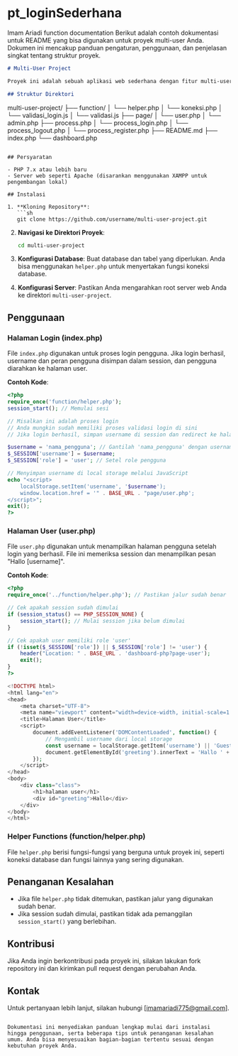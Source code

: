 # pt_loginSederhana
Imam Ariadi
function
documentation
Berikut adalah contoh dokumentasi untuk README yang bisa digunakan untuk proyek multi-user Anda. Dokumen ini mencakup panduan pengaturan, penggunaan, dan penjelasan singkat tentang struktur proyek.

```markdown
# Multi-User Project

Proyek ini adalah sebuah aplikasi web sederhana dengan fitur multi-user. Aplikasi ini memungkinkan pengguna untuk login dan mengakses halaman tertentu berdasarkan peran mereka.

## Struktur Direktori

```
multi-user-project/
├── function/
│   └── helper.php
│   └── koneksi.php
│   └── validasi_login.js
│   └── validasi.js
├── page/
│   └── user.php
│   └── admin.php
├── process.php
│   └── process_login.php
│   └── process_logout.php
│   └── process_register.php
├── README.md
├── index.php
└── dashboard.php
```

## Persyaratan

- PHP 7.x atau lebih baru
- Server web seperti Apache (disarankan menggunakan XAMPP untuk pengembangan lokal)

## Instalasi

1. **Kloning Repository**:
   ```sh
   git clone https://github.com/username/multi-user-project.git
   ```
2. **Navigasi ke Direktori Proyek**:
   ```sh
   cd multi-user-project
   ```

3. **Konfigurasi Database**:
   Buat database dan tabel yang diperlukan. Anda bisa menggunakan `helper.php` untuk menyertakan fungsi koneksi database.

4. **Konfigurasi Server**:
   Pastikan Anda mengarahkan root server web Anda ke direktori `multi-user-project`.

## Penggunaan

### Halaman Login (index.php)

File `index.php` digunakan untuk proses login pengguna. Jika login berhasil, username dan peran pengguna disimpan dalam session, dan pengguna diarahkan ke halaman user.

**Contoh Kode**:
```php
<?php
require_once('function/helper.php');
session_start(); // Memulai sesi

// Misalkan ini adalah proses login
// Anda mungkin sudah memiliki proses validasi login di sini
// Jika login berhasil, simpan username di session dan redirect ke halaman user

$username = 'nama_pengguna'; // Gantilah 'nama_pengguna' dengan username yang sebenarnya
$_SESSION['username'] = $username;
$_SESSION['role'] = 'user'; // Setel role pengguna

// Menyimpan username di local storage melalui JavaScript
echo "<script>
    localStorage.setItem('username', '$username');
    window.location.href = '" . BASE_URL . "page/user.php';
</script>";
exit();
?>
```

### Halaman User (user.php)

File `user.php` digunakan untuk menampilkan halaman pengguna setelah login yang berhasil. File ini memeriksa session dan menampilkan pesan "Hallo [username]".

**Contoh Kode**:
```php
<?php
require_once('../function/helper.php'); // Pastikan jalur sudah benar

// Cek apakah session sudah dimulai
if (session_status() == PHP_SESSION_NONE) {
    session_start(); // Mulai session jika belum dimulai
}

// Cek apakah user memiliki role 'user'
if (!isset($_SESSION['role']) || $_SESSION['role'] != 'user') {
    header("Location: " . BASE_URL . 'dashboard-php?page-user');
    exit();
}
?>

<!DOCTYPE html>
<html lang="en">
<head>
    <meta charset="UTF-8">
    <meta name="viewport" content="width=device-width, initial-scale=1.0">
    <title>Halaman User</title>
    <script>
        document.addEventListener('DOMContentLoaded', function() {
            // Mengambil username dari local storage
            const username = localStorage.getItem('username') || 'Guest';
            document.getElementById('greeting').innerText = 'Hallo ' + username;
        });
    </script>
</head>
<body>
    <div class="class">
        <h1>halaman user</h1>
        <div id="greeting">Hallo</div>
    </div>
</body>
</html>
```

### Helper Functions (function/helper.php)

File `helper.php` berisi fungsi-fungsi yang berguna untuk proyek ini, seperti koneksi database dan fungsi lainnya yang sering digunakan.

## Penanganan Kesalahan

- Jika file `helper.php` tidak ditemukan, pastikan jalur yang digunakan sudah benar.
- Jika session sudah dimulai, pastikan tidak ada pemanggilan `session_start()` yang berlebihan.

## Kontribusi

Jika Anda ingin berkontribusi pada proyek ini, silakan lakukan fork repository ini dan kirimkan pull request dengan perubahan Anda.


## Kontak

Untuk pertanyaan lebih lanjut, silakan hubungi [imamariadi775@gmail.com].
```

Dokumentasi ini menyediakan panduan lengkap mulai dari instalasi hingga penggunaan, serta beberapa tips untuk penanganan kesalahan umum. Anda bisa menyesuaikan bagian-bagian tertentu sesuai dengan kebutuhan proyek Anda.